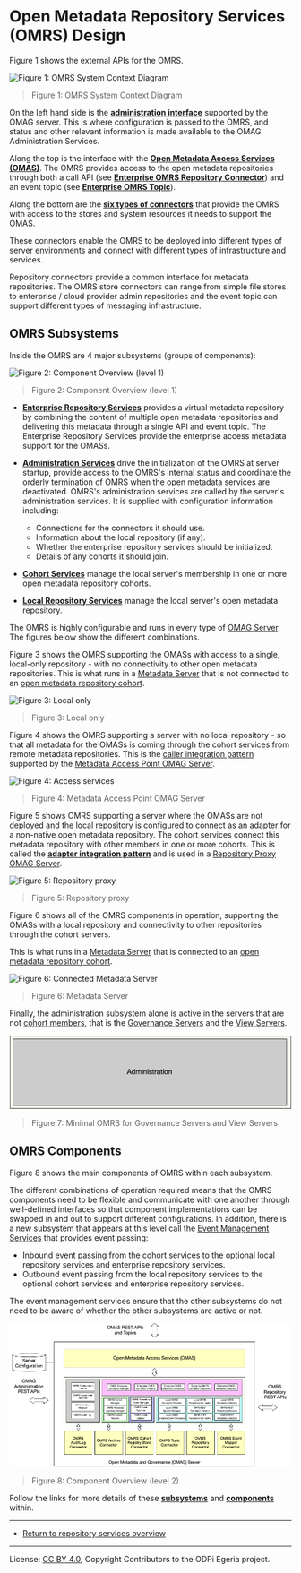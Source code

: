 <!-- SPDX-License-Identifier: CC-BY-4.0 -->
<!-- Copyright Contributors to the ODPi Egeria project. -->

# Open Metadata Repository Services (OMRS) Design

Figure 1 shows the external APIs for the OMRS.

![Figure 1: OMRS System Context Diagram](omrs-system-context-diagram.png#pagewidth)
> Figure 1: OMRS System Context Diagram

On the left hand side is the **[administration interface](../../governance-servers/README.md)** supported by the OMAG server.
This is where configuration is passed to the OMRS, and status and other
relevant information is made available to the OMAG Administration Services.

Along the top is the interface with the **[Open Metadata Access Services (OMAS)](../../access-services/README.md)**.
The OMRS provides access to the open metadata repositories
through both a call API (see **[Enterprise OMRS Repository Connector](component-descriptions/enterprise-repository-connector.md)**) and an event topic
(see **[Enterprise OMRS Topic](omrs-event-topic.md)**).

Along the bottom are the **[six types of connectors](component-descriptions/connectors/README.md)** that
provide the OMRS with access to the stores and system resources it needs to support the OMAS.

These connectors enable the OMRS to be deployed into different
types of server environments and connect with different types
of infrastructure and services.

Repository connectors provide a common interface for metadata repositories.
The OMRS store connectors can range from simple file stores to
enterprise / cloud provider admin repositories and the event topic can
support different types of messaging infrastructure.

## OMRS Subsystems

Inside the OMRS are 4 major subsystems (groups of components):

![Figure 2: Component Overview (level 1)](omrs-component-overview-level-1.png#pagewidth)
> Figure 2: Component Overview (level 1)

* **[Enterprise Repository Services](subsystem-descriptions/enterprise-repository-services.md)** provides a virtual
metadata repository by combining the content of multiple open metadata
repositories and delivering this metadata through a single API and event topic.
The Enterprise Repository Services provide the enterprise access metadata
support for the OMASs.

* **[Administration Services](subsystem-descriptions/administration-services.md)** drive the
initialization of the OMRS at server startup, provide access to the OMRS's internal status and
coordinate the orderly termination of OMRS when the open metadata services
are deactivated. OMRS's administration services are called by the server's administration
services.   It is supplied with configuration information including:
  * Connections for the connectors it should use.
  * Information about the local repository (if any).
  * Whether the enterprise repository services should be initialized.
  * Details of any cohorts it should join.

* **[Cohort Services](subsystem-descriptions/cohort-services.md)** manage the local
server's membership in one or more open metadata repository cohorts.

* **[Local Repository Services](subsystem-descriptions/local-repository-services.md)** manage the local
server's open metadata repository.

The OMRS is highly configurable and runs in every type of [OMAG Server](../../admin-services/docs/concepts/omag-server.md).
The figures below show the different combinations.


Figure 3 shows the OMRS supporting the OMASs with access to a single,
local-only repository - with no connectivity to other open metadata repositories.
This is what runs in a [Metadata Server](../../admin-services/docs/concepts/metadata-server.md)
that is not connected to an [open metadata repository cohort](open-metadata-repository-cohort.md).

![Figure 3: Local only](omrs-role-local-only.png)
> Figure 3: Local only

Figure 4 shows the OMRS supporting a server with no local repository - so that all
metadata for the OMASs is coming through the cohort services from remote metadata repositories.
This is the [caller integration pattern](../../../open-metadata-publication/website/open-metadata-integration-patterns/caller-integration-pattern.md)
supported by the [Metadata Access Point OMAG Server](../../admin-services/docs/concepts/metadata-access-point.md).

![Figure 4: Access services](omrs-role-access-layer.png)
> Figure 4: Metadata Access Point OMAG Server

Figure 5 shows OMRS supporting a server where 
the OMASs are not deployed and the local repository is configured
to connect as an adapter for a non-native open metadata repository.
The cohort services connect this metadata repository with other
members in one or more cohorts.
This is called the **[adapter integration pattern](../../../open-metadata-publication/website/open-metadata-integration-patterns/adapter-integration-pattern.md)**
and is used in a [Repository Proxy OMAG Server](../../admin-services/docs/concepts/repository-proxy.md).

![Figure 5: Repository proxy](omrs-role-repository-proxy.png)
> Figure 5: Repository proxy

Figure 6 shows all of the OMRS components in operation, supporting
the OMASs with a local repository and connectivity to other
repositories through the cohort servers.

This is what runs in a [Metadata Server](../../admin-services/docs/concepts/metadata-server.md)
that is connected to an [open metadata repository cohort](open-metadata-repository-cohort.md).

![Figure 6: Connected Metadata Server](omrs-role-complete.png)
> Figure 6: Metadata Server

Finally, the administration subsystem alone is active in the servers that are not
[cohort members](cohort-member.md), that is the 
[Governance Servers](../../admin-services/docs/concepts/governance-server-types.md)
and the
[View Servers](../../admin-services/docs/concepts/view-server.md).

![Figure 7: Governance Servers and View Servers](omrs-role-minimal.png)
> Figure 7: Minimal OMRS for Governance Servers and View Servers

## OMRS Components

Figure 8 shows the main components of OMRS within each subsystem.

The different combinations of operation required means that the OMRS
components need to be flexible and communicate with one another through
well-defined interfaces so that component implementations can be swapped
in and out to support different configurations.
In addition, there is a new subsystem that appears at this level call the
[Event Management Services](subsystem-descriptions/event-management-services.md)
that provides event passing:

* Inbound event passing from the cohort services to the optional local repository services and enterprise repository services.
* Outbound event passing from the local repository services to the optional cohort services and enterprise repository services.

The event management services ensure that the other subsystems do not need to be aware of whether the
other subsystems are active or not.


![Figure 8: Component Overview (level 2)](omrs-component-overview-level-2.png#pagewidth)
> Figure 8: Component Overview (level 2)

Follow the links for more details of 
these **[subsystems](subsystem-descriptions/README.md)**
and **[components](component-descriptions/README.md)** within.

----

* [Return to repository services overview](..)

----
License: [CC BY 4.0](https://creativecommons.org/licenses/by/4.0/),
Copyright Contributors to the ODPi Egeria project.